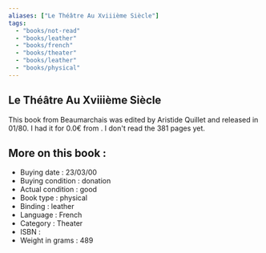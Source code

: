 ```yaml
---
aliases: ["Le Théâtre Au Xviiième Siècle"] 
tags: 
  - "books/not-read" 
  - "books/leather" 
  - "books/french"
  - "books/theater"
  - "books/leather"
  - "books/physical"
---
```



## Le Théâtre Au Xviiième Siècle
This book from Beaumarchais was edited by Aristide Quillet and released in 01/80. I had it for 0.0€ from . I don't read the 381 pages yet.

## More on this book :
- Buying date : 23/03/00
- Buying condition : donation
- Actual condition : good
- Book type : physical
- Binding : leather
- Language : French
- Category : Theater
- ISBN : 
- Weight in grams : 489

